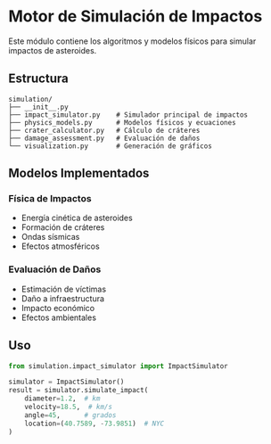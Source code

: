 # Motor de Simulación de Impactos

Este módulo contiene los algoritmos y modelos físicos para simular impactos de asteroides.

## Estructura

```
simulation/
├── __init__.py
├── impact_simulator.py    # Simulador principal de impactos
├── physics_models.py      # Modelos físicos y ecuaciones
├── crater_calculator.py   # Cálculo de cráteres
├── damage_assessment.py   # Evaluación de daños
└── visualization.py       # Generación de gráficos
```

## Modelos Implementados

### Física de Impactos
- Energía cinética de asteroides
- Formación de cráteres
- Ondas sísmicas
- Efectos atmosféricos

### Evaluación de Daños
- Estimación de víctimas
- Daño a infraestructura
- Impacto económico
- Efectos ambientales

## Uso

```python
from simulation.impact_simulator import ImpactSimulator

simulator = ImpactSimulator()
result = simulator.simulate_impact(
    diameter=1.2,  # km
    velocity=18.5,  # km/s
    angle=45,      # grados
    location=(40.7589, -73.9851)  # NYC
)
```